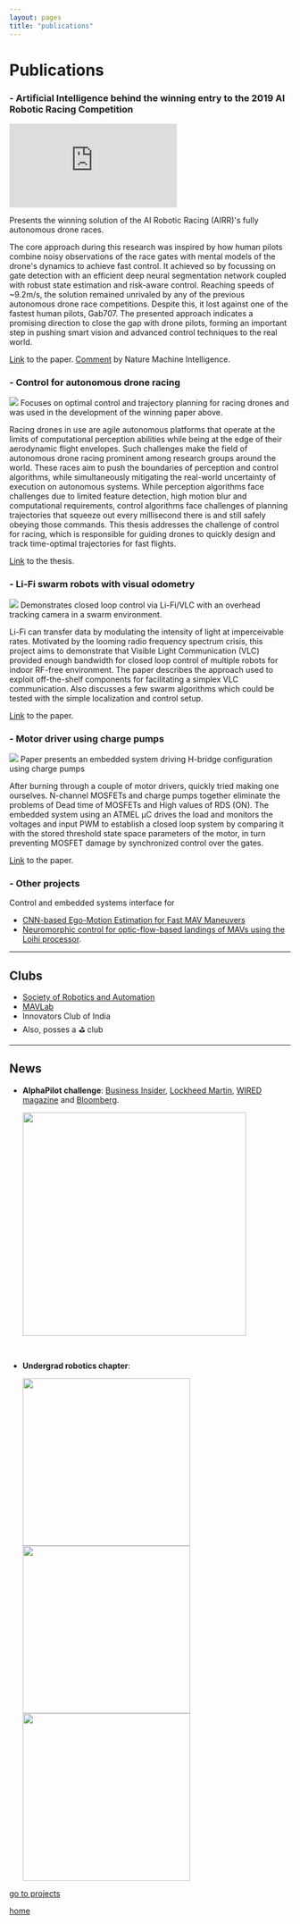 ```yaml
---
layout: pages
title: "publications"
---
```


# Publications

<div class="publ">
<h3>- Artificial Intelligence behind the winning entry to the 2019 AI Robotic Racing Competition</h3>
<iframe src="https://www.youtube.com/embed/2H1Eo8DTepg"
             frameborder="0"
             allow="accelerometer; autoplay; clipboard-write; encrypted-media; gyroscope; picture-in-picture"
             allowfullscreen>
</iframe>

<desc>Presents the winning solution of the AI Robotic Racing (AIRR)'s fully autonomous drone races.</desc>

<p>The core approach during this research was inspired by how human pilots combine noisy observations of the race gates with mental models of the drone's dynamics to achieve fast control. It achieved so by focussing on gate detection with an efficient deep neural segmentation network coupled with robust state estimation and risk-aware control. Reaching speeds of ~9.2m/s, the solution remained unrivaled by any of the previous autonomous drone race competitions. Despite this, it lost against one of the fastest human pilots, Gab707. The presented approach indicates a promising direction to close the gap with drone pilots, forming an important step in pushing smart vision and advanced control techniques to the real world.</p>

<a href="https://arxiv.org/abs/2109.14985" target="_blank" rel="noopener noreferrer">Link</a> to the paper. <a href="https://www.nature.com/articles/s42256-021-00405-z.epdf" target="_blank" rel="noopener noreferrer">Comment</a> by Nature Machine Intelligence.
</div>


<div class="publ">
<h3>- Control for autonomous drone racing</h3>
<img src="./img/publications/alphapilot.webp"/>
<desc>Focuses on optimal control and trajectory planning for racing drones and was used in the development of the winning paper above.</desc>

<p>Racing drones in use are agile autonomous platforms that operate at the limits of computational perception abilities while being at the edge of their aerodynamic flight envelopes. Such challenges make the field of autonomous drone racing prominent among research groups around the world. These races aim to push the boundaries of perception and control algorithms, while simultaneously mitigating the real-world uncertainty of execution on autonomous systems. While perception algorithms face challenges due to limited feature detection, high motion blur and computational requirements, control algorithms face challenges of planning trajectories that squeeze out every millisecond there is and still safely obeying those commands. This thesis addresses the challenge of control for racing, which is responsible for guiding drones to quickly design and track time-optimal trajectories for fast flights. </p>

<a href="https://repository.tudelft.nl/islandora/object/uuid%3A99f41ef5-f2c9-4a0a-9b89-0245e106f6de" target="_blank" rel="noopener noreferrer">Link</a> to the thesis.
</div>

<div class="publ">
<h3>- Li-Fi swarm robots with visual odometry</h3>
<img src="./img/publications/swarm-lifi.webp">
<desc> Demonstrates closed loop control via Li-Fi/VLC with an overhead tracking camera in a swarm environment.</desc>

<p>Li-Fi can transfer data by modulating the intensity of light at imperceivable rates. Motivated by the looming radio frequency spectrum crisis, this project aims to demonstrate that Visible Light Communication (VLC) provided enough bandwidth for closed loop control of multiple robots for indoor RF-free environment. The paper describes the approach used to exploit off-the-shelf components for facilitating a simplex VLC communication. Also discusses a few swarm algorithms which could be tested with the simple localization and control setup. </p>

<a href="https://link.springer.com/chapter/10.1007/978-3-319-67934-1_18" target="_blank" rel="noopener noreferrer">Link</a> to the paper.
</div>

<div class="publ">
<h3>- Motor driver using charge pumps</h3>
<img src="./img/publications/proteus.webp"/>
<desc>Paper presents an embedded system driving H-bridge configuration using charge pumps</desc>

<p> After burning through a couple of motor drivers, quickly tried making one ourselves. N-channel MOSFETs and charge pumps together eliminate the problems of Dead time of MOSFETs and High values of RDS (ON). The embedded system using an ATMEL μC drives the load and monitors the voltages and input PWM to establish a closed loop system by comparing it with the stored threshold state space parameters of the motor, in turn preventing MOSFET damage by synchronized control over the gates.</p>

<a href="https://ieeexplore.ieee.org/abstract/document/7443724/" target="_blank" rel="noopener noreferrer">Link</a> to the paper.
</div>


### **- Other projects**
Control and embedded systems interface for
- [CNN-based Ego-Motion Estimation for Fast MAV Maneuvers](https://arxiv.org/abs/2101.01841)
- [Neuromorphic control for optic-flow-based landings of MAVs using the Loihi processor](https://arxiv.org/abs/2011.00534).

* * *
## Clubs
- [Society of Robotics and Automation](https://sravjti.in/)
- [MAVLab](https://mavlab.tudelft.nl)
- Innovators Club of India
- Also, posses a :golf: club

* * *

## News

- **AlphaPilot challenge**:
    [Business Insider](https://markets.businessinsider.com/news/stocks/lockheed-martin-drone-racing-league-announce-a-i-robotic-racing-circuit-champions-give-team-1-million-cash-prize-for-fastest-autonomous-racing-drone-1028747953#), [Lockheed Martin](https://www.lockheedmartin.com/en-us/news/events/ai-innovation-challenge.html), [WIRED magazine](https://www.wired.com/story/coders-versus-human-pilots-drone-race/) and [Bloomberg](https://www.bloomberg.com/news/videos/2018-09-05/lockheed-martin-looks-to-drone-racing-for-the-next-advance-in-ai-video).

    <img src="./img/publications/65.webp" width="400px">

    &nbsp;

- **Undergrad robotics chapter**:


    <img src="./img/publications/64.webp" width="300px" padding="0px 10px 0px 10px">
    <img src="./img/publications/62.webp" width="300px" padding="0px 10px 0px 10px">
    <img src="./img/publications/61.webp" width="300px" padding="0px 10px 0px 10px">

[go to projects](./projects)

[home](./)
